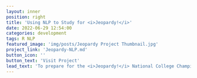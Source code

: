 ```yaml
---
layout: inner
position: right
title: 'Using NLP to Study for <i>Jeopardy!</i>'
date: 2022-06-29 12:54:00
categories: development
tags: R NLP
featured_image: 'img/posts/Jeopardy Project Thumbnail.jpg'
project_link: 'Jeopardy-NLP.md'
button_icon: ''
button_text: 'Visit Project'
lead_text: 'To prepare for the <i>Jeopardy!</i> National College Championship, I wrote a script that makes word clouds for common trivia topics and makes them compatible with the popular flashcard software Anki.'
---
```

